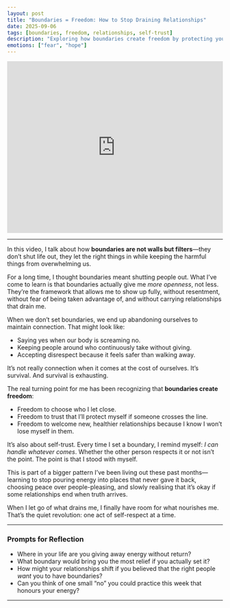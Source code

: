 ```yaml
---
layout: post
title: "Boundaries = Freedom: How to Stop Draining Relationships"
date: 2025-09-06
tags: [boundaries, freedom, relationships, self-trust]
description: "Exploring how boundaries create freedom by protecting your energy, ending draining dynamics, and opening space for authentic connection."
emotions: ["fear", "hope"]
---
```


<iframe width="100%" height="400" src="https://www.youtube.com/embed/48OYMxMaGIY" title="Boundaries = Freedom: How to Stop Draining Relationships" frameborder="0" allowfullscreen></iframe>

---

In this video, I talk about how **boundaries are not walls but filters**—they don’t shut life out, they let the right things in while keeping the harmful things from overwhelming us.  

For a long time, I thought boundaries meant shutting people out. What I’ve come to learn is that boundaries actually give me *more openness*, not less. They’re the framework that allows me to show up fully, without resentment, without fear of being taken advantage of, and without carrying relationships that drain me.

When we don’t set boundaries, we end up abandoning ourselves to maintain connection. That might look like:
- Saying yes when our body is screaming no.  
- Keeping people around who continuously take without giving.  
- Accepting disrespect because it feels safer than walking away.  

It’s not really connection when it comes at the cost of ourselves. It’s survival. And survival is exhausting.  

The real turning point for me has been recognizing that **boundaries create freedom**:
- Freedom to choose who I let close.  
- Freedom to trust that I’ll protect myself if someone crosses the line.  
- Freedom to welcome new, healthier relationships because I know I won’t lose myself in them.  

It’s also about self-trust. Every time I set a boundary, I remind myself: *I can handle whatever comes*. Whether the other person respects it or not isn’t the point. The point is that I stood with myself.  

This is part of a bigger pattern I’ve been living out these past months—learning to stop pouring energy into places that never gave it back, choosing peace over people-pleasing, and slowly realising that it’s okay if some relationships end when truth arrives.  

When I let go of what drains me, I finally have room for what nourishes me. That’s the quiet revolution: one act of self-respect at a time.

---

### Prompts for Reflection
- Where in your life are you giving away energy without return?  
- What boundary would bring you the most relief if you actually set it?  
- How might your relationships shift if you believed that the right people *want* you to have boundaries?  
- Can you think of one small “no” you could practice this week that honours your energy?  

---

